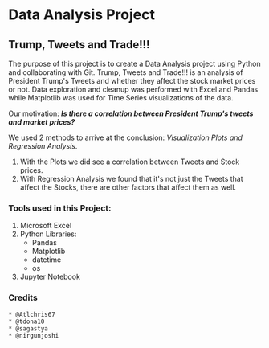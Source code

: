 # Data Analysis Project

## Trump, Tweets and Trade!!!

The purpose of this project is to create a Data Analysis project using Python and collaborating with Git. Trump, Tweets and Trade!!! is an analysis of President Trump's Tweets and whether they affect the stock market prices or not. Data exploration and cleanup was performed with Excel and Pandas while Matplotlib was used for Time Series visualizations of the data. 

Our motivation: ***Is there a correlation between President Trump's tweets and market prices?***
  
We used 2 methods to arrive at the conclusion: *Visualization Plots and Regression Analysis*.  
  1. With the Plots we did see a correlation between Tweets and Stock prices.
  2. With Regression Analysis we found that it's not just the Tweets that affect the Stocks, there are other factors that affect them as well.
  
### Tools used in this Project:
  1. Microsoft Excel
  2. Python
       Libraries:
       * Pandas 
       * Matplotlib
       * datetime
       * os
  3. Jupyter Notebook
      
### Credits
    * @Atlchris67
    * @tdona10
    * @sagastya
    * @nirgunjoshi

